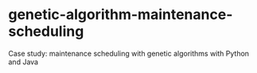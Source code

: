 # genetic-algorithm-maintenance-scheduling
Case study: maintenance scheduling with genetic algorithms with Python and Java

